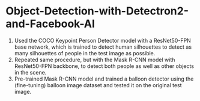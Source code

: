 # Object-Detection-with-Detectron2-and-Facebook-AI

1. Used the COCO Keypoint Person Detector model with a ResNet50-FPN base network, which is trained to detect human silhouettes to detect as
many silhouettes of people in the test image as possible. 
2. Repeated same procedure, but with the Mask R-CNN model with ResNet50-FPN backbone, to detect both people as well as other
objects in the scene.
3. Pre-trained Mask R-CNN model and trained a balloon detector using the (fine-tuning) balloon image dataset and tested it on the original test image.


